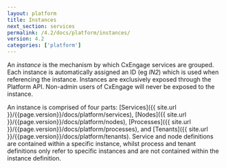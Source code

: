 ```yaml
---
layout: platform
title: Instances
next_section: services
permalink: /4.2/docs/platform/instances/
version: 4.2
categories: ['platform']
---
```


An *instance* is the mechanism by which CxEngage services are grouped.
Each instance is automatically assigned an ID (eg *IN2*) which is used when
referencing the instance. Instances are exclusively exposed through the Platform API.
Non-admin users of CxEngage will never be exposed to the instance.

An instance is comprised of four parts: [Services]({{ site.url }}/{{page.version}}/docs/platform/services), [Nodes]({{ site.url }}/{{page.version}}/docs/platform/nodes), [Processes]({{ site.url }}/{{page.version}}/docs/platform/processes), and [Tenants]({{ site.url }}/{{page.version}}/docs/platform/tenants).
Service and node definitions are contained within a specific instance, whilst process
and tenant definitions only refer to specific instances and are not contained within the instance definition.
